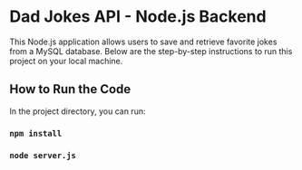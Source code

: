 # Dad Jokes API - Node.js Backend

This Node.js application allows users to save and retrieve favorite jokes from a MySQL database. Below are the step-by-step instructions to run this project on your local machine.

## How to Run the Code

In the project directory, you can run:

### `npm install`
### `node server.js`
